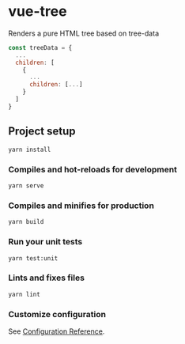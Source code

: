 # vue-tree

Renders a pure HTML tree based on tree-data

```javascript
const treeData = {
  ...
  children: [
    {
      ...
      children: [...]
    }
  ]
}
```

## Project setup
```
yarn install
```

### Compiles and hot-reloads for development
```
yarn serve
```

### Compiles and minifies for production
```
yarn build
```

### Run your unit tests
```
yarn test:unit
```

### Lints and fixes files
```
yarn lint
```

### Customize configuration
See [Configuration Reference](https://cli.vuejs.org/config/).
